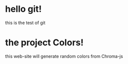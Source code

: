 # hello git!

this is the test of git

# the project Colors!

this web-site will generate random colors from Chroma-js
